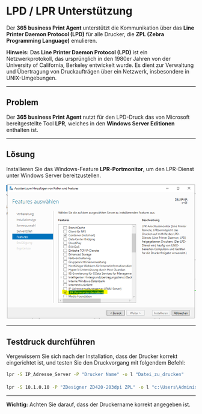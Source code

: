 #  LPD / LPR Unterstützung

Der **365 business Print Agent** unterstützt die Kommunikation über das **Line Printer Daemon Protocol (LPD)** für alle Drucker, die **ZPL (Zebra Programming Language)** emulieren.

<div class="alert alert-info">
    <i class="fa-duotone fa-thin fa-lightbulb fa-lg" style="--fa-secondary-color: #00b7c3; --fa-primary-color: #111111;"></i> <strong>Hinweis:</strong>
	Das <b>Line Printer Daemon Protocol (LPD)</b> ist ein Netzwerkprotokoll, das ursprünglich in den 1980er Jahren von der University of California, Berkeley entwickelt wurde.
	Es dient zur Verwaltung und Übertragung von Druckaufträgen über ein Netzwerk, insbesondere in UNIX-Umgebungen.
</div>

---

## Problem

Der **365 business Print Agent** nutzt für den LPD-Druck das von Microsoft bereitgestellte Tool **LPR**, welches in den **Windows Server Editionen** enthalten ist.

---

## Lösung

Installieren Sie das Windows-Feature **LPR-Portmonitor**, um den LPR-Dienst unter Windows Server bereitzustellen.

![LPRPortMonitor](/assets/images/365-business-print-agent/LPRInstall.PNG)

---

## Testdruck durchführen

Vergewissern Sie sich nach der Installation, dass der Drucker korrekt eingerichtet ist, und testen Sie den Druckvorgang mit folgendem Befehl:

```cmd
lpr -S IP_Adresse_Server -P "Drucker Name" -o l "Datei_zu_drucken"

lpr -S 10.1.0.10 -P "ZDesigner ZD420-203dpi ZPL" -o l "c:\Users\Administrator\Documents\HelloWorld.zpl"
```

---

<div class="alert alert-notice">
    <i class="fa-light fa-hand-point-up fa-lg" style="--fa-secondary-color: #FF0000; --fa-primary-color: #111111; --fa-secondary-opacity: 0.7"></i> <strong>Wichtig:</strong>
	Achten Sie darauf, dass der Druckername korrekt angegeben ist.
</div>